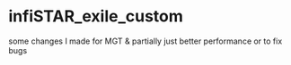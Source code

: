 # infiSTAR_exile_custom
some changes I made for MGT &amp; partially just better performance or to fix bugs
